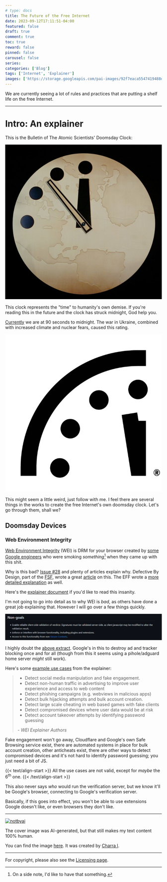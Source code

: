 ```yaml
---
# type: docs 
title: The Future of the Free Internet
date: 2023-09-12T17:11:51-04:00
featured: false
draft: true
comment: true
toc: true
reward: false
pinned: false
carousel: false
series:
categories: ['Blog']
tags: ['Internet', 'Explainer']
images: ['https://storage.googleapis.com/pai-images/92f7eaca5547419488da44febe942589.jpeg']
---
```


We are currently seeing a lot of rules and practices that are putting a shelf life on the free Internet.

<!--more-->
<!-- The Threat of Web Environment Integrity: A Doomsday Clock for the Free Internet-->

-----

# Intro: An explainer

This is the Bulletin of The Atomic Scientists' Doomsday Clock:

![clock](images/clock.jpg?width=300px "Nice clock.")

This clock represents the "time" to humanity's own demise. If you're reading this in the future and the clock has struck midnight, God help you.

[Currently](https://thebulletin.org/doomsday-clock/current-time/) we are at 90 seconds to midnight. The war in Ukraine, combined with increased climate and nuclear fears, caused this rating.

![time](images/time.webp?width=100px "Oh shit.")



This might seem a little weird, just follow with me. I feel there are several things in the works to create the free Internet's own doomsday clock. Let's go through them, shall we?

## Doomsday Devices

### Web Environment Integrity

[Web Environment Integrity](https://en.wikipedia.org/wiki/Web_Environment_Integrity) (WEI) is DRM for your browser created by [some Google engineers](https://github.com/RupertBenWiser/Web-Environment-Integrity/blob/main/explainer.md#authors) who were smoking *something*[^1] when they came up with this shit.

Why is this bad? [Issue #28](https://github.com/RupertBenWiser/Web-Environment-Integrity/issues/28) and plenty of articles explain why. Defective By Design, part of the [FSF](https://fsf.org), wrote a great [article](https://www.defectivebydesign.org/blog/web_environment_integrity_is_an_all_out_attack_on_free_internet) on this. The EFF wrote a [more detailed explanation](https://www.eff.org/deeplinks/2023/08/your-computer-should-say-what-you-tell-it-say-1) as well.

Here's the [explainer document](https://github.com/RupertBenWiser/Web-Environment-Integrity/blob/main/explainer.md) if you'd like to read this insanity.

I'm not going to go into detail as to why WEI is *bad*, as others have done a great job explaining that. However I will go over a few things quickly.

![no](images/no.png "Yeah right.")

I highly doubt the [above extract](https://github.com/RupertBenWiser/Web-Environment-Integrity/blob/main/explainer.md#non-goals). Google's in this to destroy ad and tracker blocking once and for all (though from this it seems using a pihole/adguard home server *might* still work).

Here's some [example use cases](https://github.com/RupertBenWiser/Web-Environment-Integrity/blob/main/explainer.md#example-use-cases) from the explainer:


> - Detect social media manipulation and fake engagement.
> - Detect non-human traffic in advertising to improve user experience and access to web content
> - Detect phishing campaigns (e.g. webviews in malicious apps) 
> - Detect bulk hijacking attempts and bulk account creation.
> - Detect large scale cheating in web based games with fake clients
> - Detect compromised devices where user data would be at risk
> - Detect account takeover attempts by identifying password guessing
>
> *- WEI Explainer Authors*

Fake engagement won't go away, Cloudflare and Google's own Safe Browsing service exist, there are automated systems in place for bulk account creation, other anticheats exist, there are other ways to detect compromised devices and it's not hard to identify password guessing; you just need a bit of JS.

{{< text/align-start >}}
All the use cases are not valid, except for <i>maybe</i> the 6<sup>th</sup> one.
{{< /text/align-start >}}

This also never says *who* would run the verification server, but we know it'll be Google's browser, connecting to Google's verification server.

Basically, if this goes into effect, you won't be able to use extensions Google doesn't like, or even browsers they don't like.


------

[![notbyai](https://asterisk.is-from.space/r/human.png)](/about/#generative-ai-chatgpt)

The cover image was AI-generated, but that still makes my text content 100% human. 

You can find the image [here](https://playgroundai.com/post/clkegqaqh00f4s601ucltkj5a). It was created by [Charra l](https://playgroundai.com/profile/cljvgleqe0p78s601elle8bb6).

[^1]: On a side note, I'd like to have that something.


-------

For copyright, please also see the [Licensing page](/about#license-exemptions).